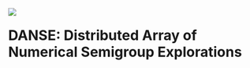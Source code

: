 <img align="left" src="http://i.imgur.com/lYlzXdA.png">

# DANSE: Distributed Array of Numerical Semigroup Explorations
